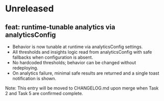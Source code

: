 # Unreleased

## feat: runtime-tunable analytics via analyticsConfig
- Behavior is now tunable at runtime via analyticsConfig settings.
- All thresholds and insights logic read from analyticsConfig with safe fallbacks when configuration is absent.
- No hardcoded thresholds; behavior can be changed without redeploying.
- On analytics failure, minimal safe results are returned and a single toast notification is shown.

Note: This entry will be moved to CHANGELOG.md upon merge when Task 2 and Task 5 are confirmed complete.

